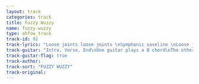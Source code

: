 ```yaml
---
layout: track
categories: track
title: Fuzzy Wuzzy
name: fuzzy-wuzzy
type: ahfow_track
track-id: 91
track-lyrics: "Loose joints loose joints \nSymphonic vaseline \nLoose joints loose joints \nSay exactly what you mean \nDaddy run through the forest \nSee the goblins all around \nDaddy run through the forest \nDaddy doesn't make a sound \n\nSexy long sweater dresses \nChocolate knee high leather boots \nMaybe tonight will be the night \nI could see your fuzzy wuzzy \nSay goodbye to the frogs \nSay goodbye to the lake \nSay goodbye to the chitchat \nEverything's falling into place"
track-guitar: "Intro, Verse, End\nOne guitar plays a B chord\nThe other plays, B, A, B\n\nBreak\nA, B, E\n\n(provided by Drew)"
track-guitar-flag: true
track-author: 
track-sort: "FUZZY WUZZY"
track-original: 
---
```


